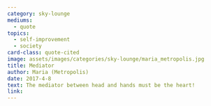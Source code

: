 ```yaml
---
category: sky-lounge
mediums:
  - quote
topics:
  - self-improvement
  - society
card-class: quote-cited
image: assets/images/categories/sky-lounge/maria_metropolis.jpg
title: Mediator
author: Maria (Metropolis)
date: 2017-4-8
text: The mediator between head and hands must be the heart!
link:
---
```


